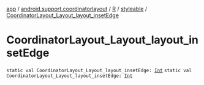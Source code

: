 [app](../../../index.md) / [android.support.coordinatorlayout](../../index.md) / [R](../index.md) / [styleable](index.md) / [CoordinatorLayout_Layout_layout_insetEdge](./-coordinator-layout_-layout_layout_inset-edge.md)

# CoordinatorLayout_Layout_layout_insetEdge

`static val CoordinatorLayout_Layout_layout_insetEdge: `[`Int`](https://kotlinlang.org/api/latest/jvm/stdlib/kotlin/-int/index.html)
`static val CoordinatorLayout_Layout_layout_insetEdge: `[`Int`](https://kotlinlang.org/api/latest/jvm/stdlib/kotlin/-int/index.html)